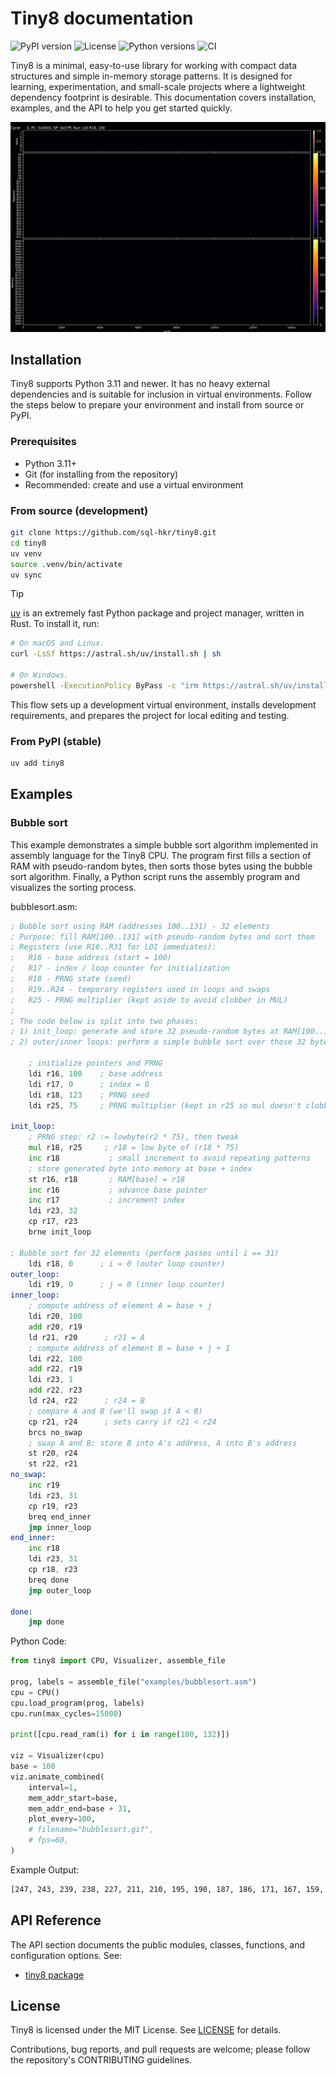 # Tiny8 documentation

![PyPI version](https://img.shields.io/pypi/v/tiny8)
![License](https://img.shields.io/github/license/sql-hkr/tiny8)
![Python versions](https://img.shields.io/pypi/pyversions/tiny8)
![CI](https://img.shields.io/github/actions/workflow/status/sql-hkr/tiny8/ci.yml?label=CI)

Tiny8 is a minimal, easy-to-use library for working with compact data structures and simple in-memory storage patterns. It is designed for learning, experimentation, and small-scale projects where a lightweight dependency footprint is desirable. This documentation covers installation, examples, and the API to help you get started quickly.

![bubblesort](/docs/_static/examples/bubblesort.gif)

## Installation

Tiny8 supports Python 3.11 and newer. It has no heavy external dependencies and is suitable for inclusion in virtual environments. Follow the steps below to prepare your environment and install from source or PyPI.

### Prerequisites

- Python 3.11+
- Git (for installing from the repository)
- Recommended: create and use a virtual environment

### From source (development)

```bash
git clone https://github.com/sql-hkr/tiny8.git
cd tiny8
uv venv
source .venv/bin/activate
uv sync
```

> [!TIP]
> [uv](https://docs.astral.sh/uv/) is an extremely fast Python package and project manager, written in Rust. To install it, run:
>
> ```bash
> # On macOS and Linux.
> curl -LsSf https://astral.sh/uv/install.sh | sh
>
> # On Windows.
> powershell -ExecutionPolicy ByPass -c "irm https://astral.sh/uv/install.ps1 | iex"
> ```

This flow sets up a development virtual environment, installs development requirements, and prepares the project for local editing and testing.

### From PyPI (stable)

```bash
uv add tiny8
```

## Examples

### Bubble sort

This example demonstrates a simple bubble sort algorithm implemented in assembly language for the Tiny8 CPU. The program first fills a section of RAM with pseudo-random bytes, then sorts those bytes using the bubble sort algorithm. Finally, a Python script runs the assembly program and visualizes the sorting process.

bubblesort.asm:

```asm
; Bubble sort using RAM (addresses 100..131) - 32 elements
; Purpose: fill RAM[100..131] with pseudo-random bytes and sort them
; Registers (use R16..R31 for LDI immediates):
;   R16 - base address (start = 100)
;   R17 - index / loop counter for initialization
;   R18 - PRNG state (seed)
;   R19..R24 - temporary registers used in loops and swaps
;   R25 - PRNG multiplier (kept aside to avoid clobber in MUL)
;
; The code below is split into two phases:
; 1) init_loop: generate and store 32 pseudo-random bytes at RAM[100..131]
; 2) outer/inner loops: perform a simple bubble sort over those 32 bytes

    ; initialize pointers and PRNG
    ldi r16, 100    ; base address
    ldi r17, 0      ; index = 0
    ldi r18, 123    ; PRNG seed
    ldi r25, 75     ; PRNG multiplier (kept in r25 so mul doesn't clobber it)

init_loop:
    ; PRNG step: r2 := lowbyte(r2 * 75), then tweak
    mul r18, r25     ; r18 = low byte of (r18 * 75)
    inc r18           ; small increment to avoid repeating patterns
    ; store generated byte into memory at base + index
    st r16, r18       ; RAM[base] = r18
    inc r16           ; advance base pointer
    inc r17           ; increment index
    ldi r23, 32
    cp r17, r23
    brne init_loop

; Bubble sort for 32 elements (perform passes until i == 31)
    ldi r18, 0      ; i = 0 (outer loop counter)
outer_loop:
    ldi r19, 0      ; j = 0 (inner loop counter)
inner_loop:
    ; compute address of element A = base + j
    ldi r20, 100
    add r20, r19
    ld r21, r20      ; r21 = A
    ; compute address of element B = base + j + 1
    ldi r22, 100
    add r22, r19
    ldi r23, 1
    add r22, r23
    ld r24, r22      ; r24 = B
    ; compare A and B (we'll swap if A < B)
    cp r21, r24      ; sets carry if r21 < r24
    brcs no_swap
    ; swap A and B: store B into A's address, A into B's address
    st r20, r24
    st r22, r21
no_swap:
    inc r19
    ldi r23, 31
    cp r19, r23
    breq end_inner
    jmp inner_loop
end_inner:
    inc r18
    ldi r23, 31
    cp r18, r23
    breq done
    jmp outer_loop

done:
    jmp done
```

Python Code:

```python
from tiny8 import CPU, Visualizer, assemble_file

prog, labels = assemble_file("examples/bubblesort.asm")
cpu = CPU()
cpu.load_program(prog, labels)
cpu.run(max_cycles=15000)

print([cpu.read_ram(i) for i in range(100, 132)])

viz = Visualizer(cpu)
base = 100
viz.animate_combined(
    interval=1,
    mem_addr_start=base,
    mem_addr_end=base + 31,
    plot_every=100,
    # filename="bubblesort.gif",
    # fps=60,
)
```

Example Output:

```bash
[247, 243, 239, 238, 227, 211, 210, 195, 190, 187, 186, 171, 167, 159, 155, 150, 142, 139, 135, 130, 127, 106, 102, 94, 54, 50, 34, 26, 23, 15, 10, 6]
```

## API Reference

The API section documents the public modules, classes, functions, and configuration options. See:

- [tiny8 package](https://sql-hkr.github.io/tiny8/api/tiny8.html)

## License

Tiny8 is licensed under the MIT License. See [LICENSE](LICENSE) for details.

Contributions, bug reports, and pull requests are welcome; please follow the repository's CONTRIBUTING guidelines.
